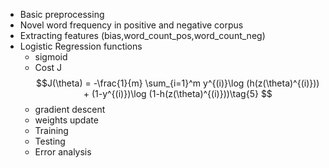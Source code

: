 - Basic preprocessing
- Novel word frequency in positive and negative corpus
- Extracting features (bias,word_count_pos,word_count_neg)
- Logistic Regression functions
  - sigmoid
  - Cost J
$$J(\theta) = -\frac{1}{m} \sum_{i=1}^m y^{(i)}\log (h(z(\theta)^{(i)})) + (1-y^{(i)})\log (1-h(z(\theta)^{(i)}))\tag{5} 
$$
  - gradient descent
  - weights update
  - Training 
  - Testing
  - Error analysis
